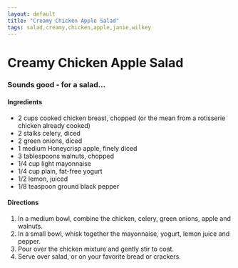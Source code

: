 ```yaml
---
layout: default
title: "Creamy Chicken Apple Salad"
tags: salad,creamy,chicken,apple,janie,wilkey
---
```

# Creamy Chicken Apple Salad

### Sounds good - for a salad...

#### Ingredients
- 2 cups cooked chicken breast, chopped (or the mean from a rotisserie chicken already cooked)
- 2 stalks celery, diced
- 2 green onions, diced
- 1 medium Honeycrisp apple, finely diced
- 3 tablespoons walnuts, chopped
- 1/4 cup light mayonnaise
- 1/4 cup plain, fat-free yogurt
- 1/2 lemon, juiced
- 1/8 teaspoon ground black pepper

#### Directions
1. In a medium bowl, combine the chicken, celery, green onions, apple and walnuts.
2. In a small bowl, whisk together the mayonnaise, yogurt, lemon juice and pepper.
3. Pour over the chicken mixture and gently stir to coat.
4. Serve over salad, or on your favorite bread or crackers. 
